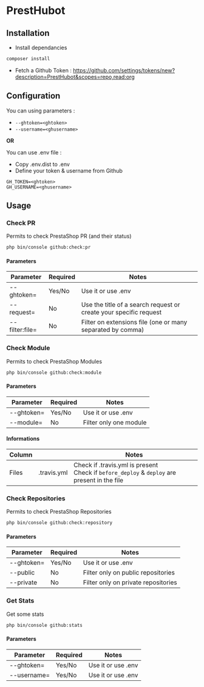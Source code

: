 # PrestHubot

## Installation

* Install dependancies
```bash
composer install
```
* Fetch a Github Token : https://github.com/settings/tokens/new?description=PrestHubot&scopes=repo,read:org

## Configuration

You can using parameters :
* `--ghtoken=<ghtoken>`
* `--username=<ghusername> `

**OR**

You can use .env file :
* Copy .env.dist to .env
* Define your token & username from Github
```
GH_TOKEN=<ghtoken>
GH_USERNAME=<ghusername>
```

## Usage

### Check PR
Permits to check PrestaShop PR (and their status)

```bash
php bin/console github:check:pr
```

#### Parameters
| Parameter | Required | Notes |
| ------------- | ------------- | ------------- |
| --ghtoken=<ghtoken>  | Yes/No | Use it or use .env |
| --request=<request>  | No | Use the title of a search request or create your specific request |
| --filter:file=<ext>  | No | Filter on extensions file (one or many separated by comma) |

### Check Module
Permits to check PrestaShop Modules

```bash
php bin/console github:check:module
```

#### Parameters
| Parameter | Required | Notes |
| ------------- | ------------- | ------------- |
| --ghtoken=<ghtoken>  | Yes/No | Use it or use .env |
| --module=<module>  | No | Filter only one module |


#### Informations
| Column | | Notes|
| ------------- | ------------- | ------------- |
| Files  | .travis.yml | Check if .travis.yml is present<br>Check if `before_deploy` & `deploy` are present in the file |

### Check Repositories
Permits to check PrestaShop Repositories

```bash
php bin/console github:check:repository
```

#### Parameters
| Parameter | Required | Notes |
| ------------- | ------------- | ------------- |
| --ghtoken=<ghtoken>  | Yes/No | Use it or use .env |
| --public  | No | Filter only on public repositories |
| --private  | No | Filter only on private repositories |

### Get Stats
Get some stats

```bash
php bin/console github:stats
```

#### Parameters
| Parameter | Required | Notes |
| ------------- | ------------- | ------------- |
| --ghtoken=<ghtoken>  | Yes/No | Use it or use .env |
| --username=<ghusername>  | Yes/No | Use it or use .env |